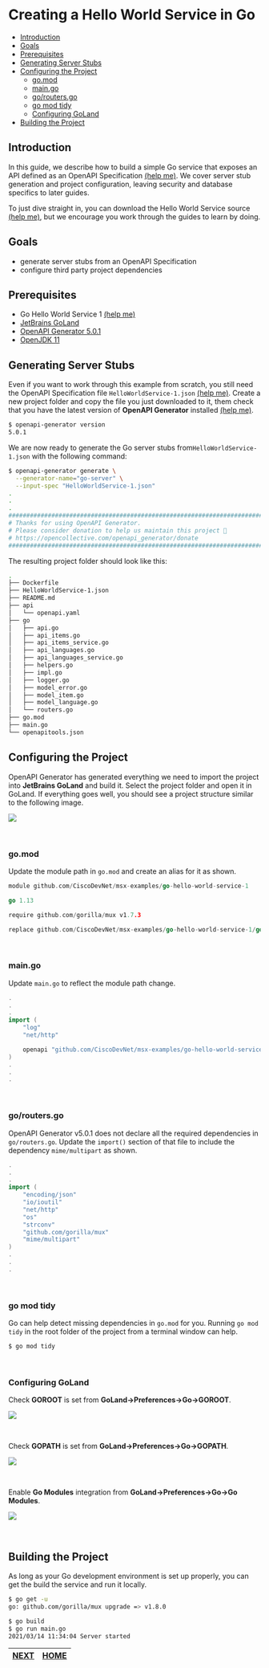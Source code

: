 # Creating a Hello World Service in Go
* [Introduction](#introduction)
* [Goals](#goals)
* [Prerequisites](#prerequisites)
* [Generating Server Stubs](#generating-server-stubs)
* [Configuring the Project](#configuring-the-project)
  * [go.mod](#gomod)
  * [main.go](#maingo)
  * [go/routers.go](#goroutersgo)
  * [go mod tidy](#go-mod-tidy)
  * [Configuring GoLand](#configuring-goland)
* [Building the Project](#building-the-project)


## Introduction
In this guide, we describe how to build a simple Go service that exposes an API defined as an OpenAPI Specification [(help me)][help-openapi]. We cover server stub generation and project configuration, leaving security and database specifics to later guides. 

To just dive straight in, you can download the Hello World Service source [(help me)][help-hws], but we encourage you work through the guides to learn by doing.

[help-openapi]: ../03-msx-component-manager/07-working-with-openapi-specifications.md 
[help-hws]: https://github.com/CiscoDevNet/msx-examples/tree/main/go-hello-world-service-1
[hws-spec]: https://github.com/CiscoDevNet/msx-examples/tree/main/go-hello-world-service-1/HelloWorldService-1.json


## Goals
* generate server stubs from an OpenAPI Specification
* configure third party project dependencies


## Prerequisites
* Go Hello World Service 1 [(help me)](https://github.com/CiscoDevNet/msx-examples/tree/main/go-hello-world-service-1)
* [JetBrains GoLand](https://www.jetbrains.com/go/)
* [OpenAPI Generator 5.0.1](https://openapi-generator.tech)
* [OpenJDK 11](https://formulae.brew.sh/formula/openjdk@11)


## Generating Server Stubs
Even if you want to work through this example from scratch, you still need the OpenAPI Specification file `HelloWorldService-1.json` [(help me)][hws-spec]. Create a new project folder and copy the file you just downloaded to it, them check that you have the latest version of **OpenAPI Generator** installed [(help me)](https://openapi-generator.tech).

```bash
$ openapi-generator version 
5.0.1
```

We are now ready to generate the Go server stubs from`HelloWorldService-1.json` with the following command:

```bash
$ openapi-generator generate \
  --generator-name="go-server" \
  --input-spec "HelloWorldService-1.json"
.
.
.
################################################################################
# Thanks for using OpenAPI Generator.                                          #
# Please consider donation to help us maintain this project 🙏                 #
# https://opencollective.com/openapi_generator/donate                          #
################################################################################
```

The resulting project folder should look like this:

```bash
.
├── Dockerfile
├── HelloWorldService-1.json
├── README.md
├── api
│   └── openapi.yaml
├── go
│   ├── api.go
│   ├── api_items.go
│   ├── api_items_service.go
│   ├── api_languages.go
│   ├── api_languages_service.go
│   ├── helpers.go
│   ├── impl.go
│   ├── logger.go
│   ├── model_error.go
│   ├── model_item.go
│   ├── model_language.go
│   └── routers.go
├── go.mod
├── main.go
└── openapitools.json
```


## Configuring the Project
OpenAPI Generator has generated everything we need to import the project into **JetBrains GoLand** and build it. Select the project folder and open it in GoLand. If everything goes well, you should see a project structure similar to the following image.

![](images/importing-project-1.png)

<br>

### go.mod
Update the module path in `go.mod` and create an alias for it as shown.

```go
module github.com/CiscoDevNet/msx-examples/go-hello-world-service-1

go 1.13

require github.com/gorilla/mux v1.7.3

replace github.com/CiscoDevNet/msx-examples/go-hello-world-service-1/go => ./go/
```

<br>

### main.go
Update `main.go` to reflect the module path change.

```go
.
.
.
import (
	"log"
	"net/http"

	openapi "github.com/CiscoDevNet/msx-examples/go-hello-world-service-1/go"
)
.
.
.
```

<br>


### go/routers.go
OpenAPI Generator v5.0.1 does not declare all the required dependencies in `go/routers.go`. Update the `import()` section of that file to include the dependency `mime/multipart` as shown.

```go
.
.
.
import (
	"encoding/json"
	"io/ioutil"
	"net/http"
	"os"
	"strconv"
	"github.com/gorilla/mux"
	"mime/multipart"
)
.
.
.
```

<br>

### go mod tidy
Go can help detect missing dependencies in `go.mod` for you. Running `go mod tidy` in the root folder of the project from a terminal window can help.

```bash
$ go mod tidy
```

<br>

### Configuring GoLand
Check **GOROOT** is set from **GoLand->Preferences->Go->GOROOT**.

![](images/go-root.png)

<br>

Check **GOPATH** is set from **GoLand->Preferences->Go->GOPATH**.

![](images/go-path.png)

<br>


Enable **Go Modules** integration from **GoLand->Preferences->Go->Go Modules**.

![](images/go-modules.png)

<br>

## Building the Project
As long as your Go development environment is set up properly, you can get the build the service and run it locally.

```bash
$ go get -u
go: github.com/gorilla/mux upgrade => v1.8.0

$ go build
$ go run main.go
2021/03/14 11:34:04 Server started
```


| [NEXT](02-sending-mock-server-responses.md) | [HOME](../index.md#go-hello-world-service-example) |
|---|---|
